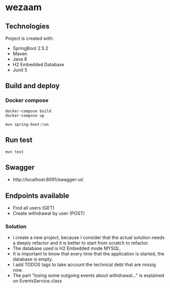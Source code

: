 # wezaam

## Technologies
Project is created with:
* SpringBoot 2.5.2
* Maven
* Java 8
* H2 Embedded Database
* Junit 5

## Build and deploy
### Docker compose
```
docker-compose build
docker-compose up
```
```
mvn spring-boot:run
```
## Run test
```
mvn test
```
## Swagger
* http://localhost:8091/swagger-ui/

## Endpoints available
* Find all users (GET)
* Create withdrawal by user (POST)

### Solution
* I create a new project, because I consider that the actual solution needs a deeply refactor and it is better to start from scratch to refactor.
* The database used is H2 Embedded mode MYSQL.
* It is important to know that every time that the application is started, the database is empty.
* I add TODOS tags to take account the technical debt that are missig now.
* The part "losing some outgoing events about withdrawal..." is explained on EventsService.class
